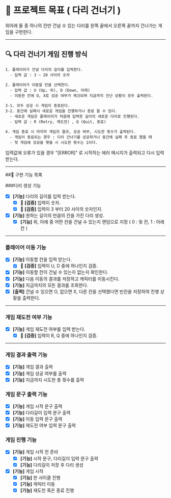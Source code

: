 # 🎯 프로젝트 목표 ( 다리 건너기 )

위아래 둘 중 하나의 칸만 건널 수 있는 다리를 왼쪽 끝에서 오른쪽 끝까지 건너가는 게임을 구현한다.

---

## 🔍 다리 건너기 게임 진행 방식
```
1. 플레이어가 건널 다리의 길이를 입력한다. 
  - 입력 값 : 3 ~ 20 사이의 숫자
  
2. 플레이어가 이동할 칸을 선택한다. 
  - 입력 값 : U (Up, 위), D (Down, 아래)
  - 이동한 칸에 O, X로 성공 여부가 체크되며 지금까지 건넌 상황이 모두 출력된다.
  
3-1. 모두 성공 시 게임이 종료된다.
3-2. 중간에 실패시 새로운 게임을 진행하거나 종료 할 수 있다.
  - 새로운 게임은 플레이어가 처음에 입력한 길이의 새로운 다리로 진행된다.
  - 입력 값 : R (Retry, 재도전) , Q (Quit, 종료)

4. 게임 종료 시 마지막 게임의 결과, 성공 여부, 시도한 횟수가 출력된다.
  - 게임이 종료되는 경우 : 다리 건너기를 성공하거나 중간에 실패 후 종료 했을 때
  - 첫 게임에 성공을 햇을 시 시도한 횟수는 1이다.
```
입력값에 오류가 있을 경우 "[ERROR]" 로 시작하는 에러 메시지가 출력되고 다시 입력 받는다.

---

##📖 구현 기능 목록

###다리 생성 기능
- [X] **[기능]** 다리의 길이를 입력 받는다.
  - [X] 🚨 **[검증]** 입력이 숫자.
  - [X] 🚨 **[검증]** 입력이 3 부터 20 사이의 숫자인지.
- [X] **[기능]** 원하는 길이의 만큼의 칸을 가진 다리 생성.
  - [X] **[기능]** 위, 아래 중 어떤 칸을 건널 수 있는지 랜덤으로 지정 ( 0 : 윗 칸, 1 : 아래 칸 )
---
### 플레이어 이동 기능
- [X] **[기능]** 이동할 칸을 입력 받는다.
  - [X] 🚨 **[검증]** 입력이 U, D 중에 하나인지 검증.
- [X] **[기능]** 이동할 칸이 건널 수 있는지 없는지 확인한다.
- [X] **[기능]** 다음 이동의 결과를 저장하고 캐릭터를 이동시킨다.
- [X] **[기능]** 지금까지의 모든 결과를 조회한다.
- [X] **[출력]** 건널 수 있으면 O, 없으면 X, 다른 칸을 선택했다면 빈칸을 저장하여 진행 상황을 출력한다.
---
### 게임 재도전 여부 기능
- [X] **[기능]** 게임 재도전 여부를 입력 받는다.
  - [X] 🚨 **[검증]** 입력이 R, Q 중에 하나인지 검증.
---
### 게임 결과 출력 기능
- [X] **[기능]** 게임 결과 출력
- [X] **[기능]** 게임 성공 여부를 출력
- [X] **[기능]** 지금까지 시도한 총 횟수를 출력

### 게임 문구 출력 기능
- [X] **[기능]** 게임 시작 문구 출력
- [X] **[기능]** 다리길이 입력 문구 출력
- [X] **[기능]** 이동 입력 문구 출력
- [X] **[기능]** 재도전 여부 입력 문구 출력

### 게임 진행 기능
- [X] **[기능]** 게임 시작 전 준비
  - [X] **[기능]** 시작 문구, 다리길이 입력 문구 출력
  - [X] **[기능]** 다리길이 저장 후 다리 생성
- [X] **[기능]** 게임 시작
  - [X] **[기능]** 한 사이클 진행
  - [X] **[기능]** 캐릭터 이동
  - [X] **[기능]** 재도천 혹은 종료 진행